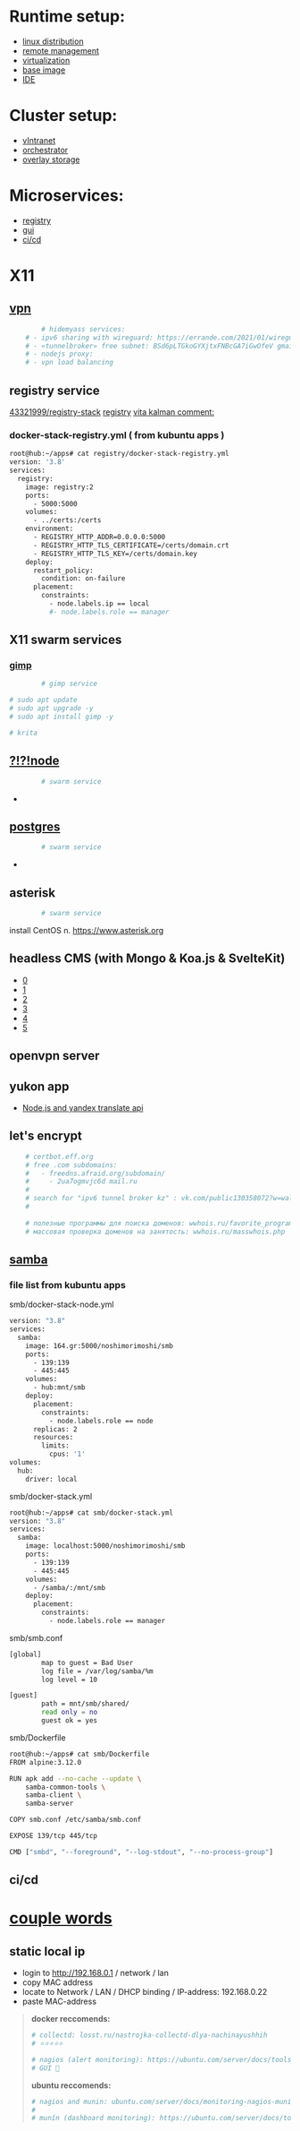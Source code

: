 # Runtime setup:
- [linux distribution](linux/README.md) 
- [remote management](ssh/README.md)
- [virtualization](lxc/README.md)
- [base image](nodejs/README.md)
- [IDE](vscode/README.md)
# Cluster setup:
- [vIntranet](wireguard/README.md)
- [orchestrator](swarm/README.md)
- [overlay storage](nfs/README.md)
# Microservices:
- [registry](https://github.com/43321999/RuntimeSetup#registry-service)
- [gui](gui/README.md)
- [ci/cd](https://github.com/43321999/RuntimeSetup#cicd)
# X11

## [vpn](https://docs.docker.com/samples/wireguard/)
```sh
        # hidemyass services:
	# - ipv6 sharing with wireguard: https://errande.com/2021/01/wireguard-he-tunnel/#wireguard-configuration
	# - «tunnelbroker» free subnet: BSd6pLTGkoGYXjtxFNBcGA7iGwOfeV gmail.com
	# - nodejs proxy:
	# - vpn load balancing
```
## registry service
[43321999/registry-stack](43321999/registry-stack)
[registry](https://github.com/43321999/registry-stack)
[vita kalman comment:](https://vk.com/public130358072?w=wall-130358072_149)
### docker-stack-registry.yml ( from kubuntu apps )
```sh
root@hub:~/apps# cat registry/docker-stack-registry.yml 
version: '3.8'
services:
  registry:
    image: registry:2
    ports:
      - 5000:5000
    volumes:
      - ../certs:/certs
    environment:
      - REGISTRY_HTTP_ADDR=0.0.0.0:5000
      - REGISTRY_HTTP_TLS_CERTIFICATE=/certs/domain.crt
      - REGISTRY_HTTP_TLS_KEY=/certs/domain.key 
    deploy:
      restart_policy:
        condition: on-failure
      placement:
        constraints:
          - node.labels.ip == local
          #- node.labels.role == manager
```
## X11 swarm services
### [gimp](docs.microsoft.com/ru-ru/windows/wsl/tutorials/gui-apps#install-gimp)
```sh
        # gimp service

# sudo apt update
# sudo apt upgrade -y
# sudo apt install gimp -y
```
```sh
# krita
```
## [?!?!node](https://nodejs.org/)
```sh
        # swarm service

```
-
## [postgres](https://ubuntu.com/server/docs/databases-postgresql)
```sh
        # swarm service
```
-
##
## asterisk
```sh
        # swarm service
```
install CentOS
n. 
https://www.asterisk.org
## headless CMS (with Mongo & Koa.js & SvelteKit)
- [0](https://strapi.io)
- [1](https://www.npmjs.com/package/yandex-pdd-dns)
- [2](https://nodecms.guide/)
- [3](https://jamstack.org/headless-cms/)
- [4](https://www.npmjs.com/search?q=cms%20koa%20mongo)
- [5](https://vk.com/away.php?to=https%3A%2F%2Fdocs.google.com%2Fspreadsheets%2Fd%2F1DZC8TQz5oNECskVzh1CDCBD89VamNBdXXuQwyAJeoCQ%2Fedit%23gid%3D1994570499&cc_key=)
## openvpn server
## yukon app
- [Node.js and yandex translate api](https://www.youtube.com/watch?v=DsCcK2s6TwU)

## let's encrypt
```sh
	# certbot.eff.org
	# free .com subdomains: 
	#   - freedns.afraid.org/subdomain/
	#     - 2ua7ogmvjc6d mail.ru
	#
	# search for "ipv6 tunnel broker kz" : vk.com/public130358072?w=wall-130358072_178
	#
	
	# полезные программы для поиска доменов: wwhois.ru/favorite_programs.html
	# массовая проверка доменов на занятость: wwhois.ru/masswhois.php
```

## [samba](https://ubuntu.com/server/docs/samba-introduction)
### file list from kubuntu apps
smb/docker-stack-node.yml
```sh
version: "3.8"
services:
  samba:
    image: 164.gr:5000/noshimorimoshi/smb
    ports:
      - 139:139
      - 445:445
    volumes:
      - hub:mnt/smb
    deploy:
      placement:
        constraints:
          - node.labels.role == node
      replicas: 2
      resources:
        limits:
          cpus: '1'
volumes:
  hub:
    driver: local
```
smb/docker-stack.yml
```sh
root@hub:~/apps# cat smb/docker-stack.yml 
version: "3.8"
services:
  samba:
    image: localhost:5000/noshimorimoshi/smb
    ports:
      - 139:139
      - 445:445
    volumes:
      - /samba/:/mnt/smb
    deploy:
      placement:
        constraints:
          - node.labels.role == manager
```
smb/smb.conf
```sh
[global]
        map to guest = Bad User
        log file = /var/log/samba/%m
        log level = 10

[guest]
        path = mnt/smb/shared/
        read only = no
        guest ok = yes
```
smb/Dockerfile
```sh
root@hub:~/apps# cat smb/Dockerfile 
FROM alpine:3.12.0

RUN apk add --no-cache --update \
    samba-common-tools \
    samba-client \
    samba-server

COPY smb.conf /etc/samba/smb.conf

EXPOSE 139/tcp 445/tcp

CMD ["smbd", "--foreground", "--log-stdout", "--no-process-group"]
```
## ci/cd
[couple words](vk.com/@-130358072-devops)
==============================
## static local ip
- login to http://192.168.0.1 / network / lan
- copy MAC address
- locate to Network / LAN / DHCP binding / IP-address: 192.168.0.22
- paste MAC-address


> 
> __docker reccomends:__
>```sh
># collectd: losst.ru/nastrojka-collectd-dlya-nachinayushhih
># ⭐️⭐️⭐️⭐️⭐️
>```
>```sh
># nagios (alert monitoring): https://ubuntu.com/server/docs/tools-nagios
># GUI 🤨
>```
>
> __ubuntu reccomends:__
>```sh
># nagios and munin: ubuntu.com/server/docs/monitoring-nagios-munin # nagios and munin owerview: https://youtu.be/8yBTADrD4hk
>#
># munín (dashboard monitoring): https://ubuntu.com/server/docs/tools-munin
>```
